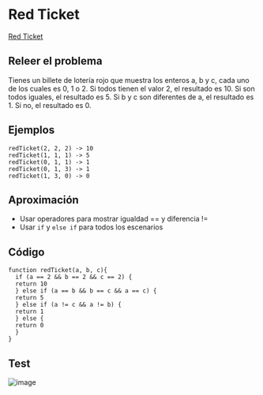 # Red Ticket

[Red Ticket](https://the-winter.github.io/codingjs/exercise.html?name=redTicket&title=Logic-1)

## Releer el problema

Tienes un billete de lotería rojo que muestra los enteros a, b y c, cada uno de los cuales es 0, 1 o 2. Si todos tienen el valor 2, el resultado es 10. Si son todos iguales, el resultado es 5. Si b y c son diferentes de a, el resultado es 1. Si no, el resultado es 0.

## Ejemplos 

```
redTicket(2, 2, 2) -> 10
redTicket(1, 1, 1) -> 5
redTicket(0, 1, 1) -> 1
redTicket(0, 1, 3) -> 1
redTicket(1, 3, 0) -> 0
```

## Aproximación 

- Usar operadores para mostrar igualdad == y diferencia != 
- Usar `if` y `else if` para todos los escenarios

## Código

```
function redTicket(a, b, c){
  if (a == 2 && b == 2 && c == 2) {
  return 10
  } else if (a == b && b == c && a == c) {
  return 5
  } else if (a != c && a != b) {
  return 1
  } else {
  return 0
  }
}
```

## Test

![image](https://user-images.githubusercontent.com/113146161/232936862-48df6ae0-d58d-4aaa-aa2b-c2350746087c.png)
